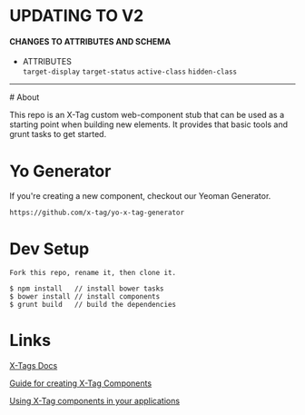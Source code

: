 # UPDATING TO V2
#### CHANGES TO ATTRIBUTES AND SCHEMA
- ATTRIBUTES  
`target-display` 
`target-status`
`active-class`
`hidden-class`
<hr>
# About

This repo is an X-Tag custom web-component stub that can be used as a starting point when building new elements.  It provides that basic tools and grunt tasks to get started.

# Yo Generator

If you're creating a new component, checkout our Yeoman Generator.

```
https://github.com/x-tag/yo-x-tag-generator
```

# Dev Setup

```
Fork this repo, rename it, then clone it.

$ npm install	// install bower tasks
$ bower install	// install components
$ grunt build   // build the dependencies

```

# Links

[X-Tags Docs](http://x-tags.org/docs)

[Guide for creating X-Tag Components](https://github.com/x-tag/core/wiki/Creating-X-Tag-Components)

[Using X-Tag components in your applications](https://github.com/x-tag/core/wiki/Using-our-Web-Components-in-Your-Application)


